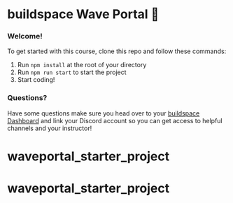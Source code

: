 # buildspace Wave Portal 👋 

### **Welcome!**
To get started with this course, clone this repo and follow these commands:

1. Run `npm install` at the root of your directory
2. Run `npm run start` to start the project
3. Start coding!

### **Questions?**
Have some questions make sure you head over to your [buildspace Dashboard](https://app.buildspace.so/courses/CO02cf0f1c-f996-4f50-9669-cf945ca3fb0b) and link your Discord account so you can get access to helpful channels and your instructor!
# waveportal_starter_project
# waveportal_starter_project
